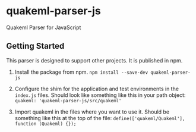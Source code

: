 quakeml-parser-js
=================

Quakeml Parser for JavaScript

Getting Started
---------------

This parser is designed to support other projects. It is published in npm.

1. Install the package from npm.
  `npm install --save-dev quakeml-parser-js`

1. Configure the shim for the application and test environments in the
`index.js` files. Should look like something like this in your path object:
  `quakeml: 'quakeml-parser-js/src/quakeml'`

1. Import quakeml in the files where you want to use it. Should be something
like this at the top of the file:
  `define(['quakeml/Quakeml'], function (Quakeml) {});`
